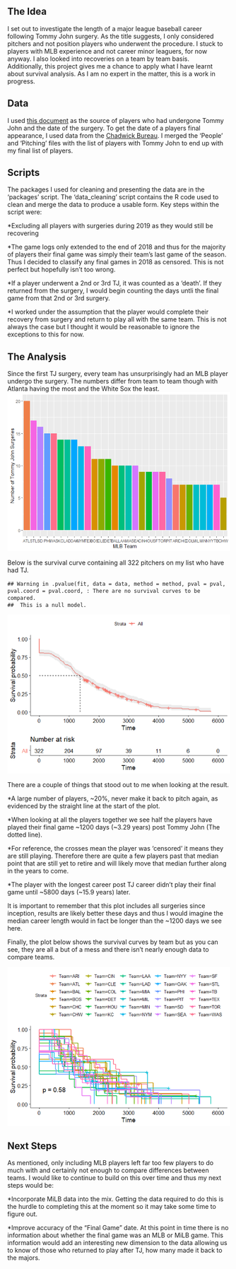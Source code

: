 The Idea
--------

I set out to investigate the length of a major league baseball career
following Tommy John surgery. As the title suggests, I only considered
pitchers and not position players who underwent the procedure. I stuck
to players with MLB experience and not career minor leaguers, for now
anyway. I also looked into recoveries on a team by team basis.  
Additionally, this project gives me a chance to apply what I have learnt
about survival analysis. As I am no expert in the matter, this is a work
in progress.

Data
----

I used [this
document](https://docs.google.com/spreadsheets/d/1gQujXQQGOVNaiuwSN680Hq-FDVsCwvN-3AazykOBON0/edit#gid=0)
as the source of players who had undergone Tommy John and the date of
the surgery. To get the date of a players final appearance, I used data
from the [Chadwick
Bureau](https://github.com/chadwickbureau/baseballdatabank). I merged
the ‘People’ and ‘Pitching’ files with the list of players with Tommy
John to end up with my final list of players.

Scripts
-------

The packages I used for cleaning and presenting the data are in the
‘packages’ script. The ‘data\_cleaning’ script contains the R code used
to clean and merge the data to produce a usable form. Key steps within
the script were:

\*Excluding all players with surgeries during 2019 as they would still
be recovering

\*The game logs only extended to the end of 2018 and thus for the
majority of players their final game was simply their team’s last game
of the season. Thus I decided to classify any final games in 2018 as
censored. This is not perfect but hopefully isn’t too wrong.

\*If a player underwent a 2nd or 3rd TJ, it was counted as a ‘death’. If
they returned from the surgery, I would begin counting the days untli
the final game from that 2nd or 3rd surgery.

\*I worked under the assumption that the player would complete their
recovery from surgery and return to play all with the same team. This is
not always the case but I thought it would be reasonable to ignore the
exceptions to this for now.

The Analysis
------------

Since the first TJ surgery, every team has unsurprisingly had an MLB
player undergo the surgery. The numbers differ from team to team though
with Atlanta having the most and the White Sox the least.
![](README_files/figure-markdown_github/unnamed-chunk-1-1.png)

Below is the survival curve containing all 322 pitchers on my list who
have had TJ.

    ## Warning in .pvalue(fit, data = data, method = method, pval = pval, pval.coord = pval.coord, : There are no survival curves to be compared. 
    ##  This is a null model.

![](README_files/figure-markdown_github/unnamed-chunk-2-1.png)

There are a couple of things that stood out to me when looking at the
result.

\*A large number of players, \~20%, never make it back to pitch again,
as evidenced by the straight line at the start of the plot.

\*When looking at all the players together we see half the players have
played their final game \~1200 days (\~3.29 years) post Tommy John (The
dotted line).

\*For reference, the crosses mean the player was ‘censored’ it means
they are still playing. Therefore there are quite a few players past
that median point that are still yet to retire and will likely move that
median further along in the years to come.

\*The player with the longest career post TJ career didn’t play their
final game until \~5800 days (\~15.9 years) later.

It is important to remember that this plot includes all surgeries since
inception, results are likely better these days and thus I would imagine
the median career length would in fact be longer than the \~1200 days we
see here.

Finally, the plot below shows the survival curves by team but as you can
see, they are all a but of a mess and there isn’t nearly enough data to
compare teams.

![](README_files/figure-markdown_github/unnamed-chunk-3-1.png)

Next Steps
----------

As mentioned, only including MLB players left far too few players to do
much with and certainly not enough to compare differences between teams.
I would like to continue to build on this over time and thus my next
steps would be:

\*Incorporate MiLB data into the mix. Getting the data required to do
this is the hurdle to completing this at the moment so it may take some
time to figure out.

\*Improve accuracy of the “Final Game” date. At this point in time there
is no information about whether the final game was an MLB or MiLB game.
This information would add an interesting new dimension to the data
allowing us to know of those who returned to play after TJ, how many
made it back to the majors.
